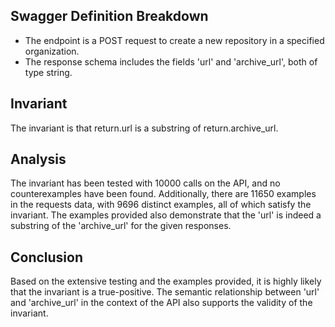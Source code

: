## Swagger Definition Breakdown
- The endpoint is a POST request to create a new repository in a specified organization.
- The response schema includes the fields 'url' and 'archive_url', both of type string.

## Invariant
The invariant is that return.url is a substring of return.archive_url.

## Analysis
The invariant has been tested with 10000 calls on the API, and no counterexamples have been found. Additionally, there are 11650 examples in the requests data, with 9696 distinct examples, all of which satisfy the invariant. The examples provided also demonstrate that the 'url' is indeed a substring of the 'archive_url' for the given responses.

## Conclusion
Based on the extensive testing and the examples provided, it is highly likely that the invariant is a true-positive. The semantic relationship between 'url' and 'archive_url' in the context of the API also supports the validity of the invariant.
